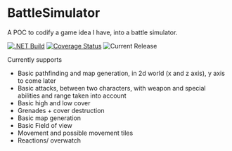 # BattleSimulator
A POC to codify a game idea I have, into a battle simulator.  

[![.NET Build](https://github.com/samsmithnz/Battle/actions/workflows/dotnet.yml/badge.svg)](https://github.com/samsmithnz/Battle/actions/workflows/dotnet.yml)
[![Coverage Status](https://coveralls.io/repos/github/samsmithnz/Battle/badge.svg?branch=main)](https://coveralls.io/github/samsmithnz/Battle?branch=main)
![Current Release](https://img.shields.io/github/release/samsmithnz/Battle/all.svg)

Currently supports
- Basic pathfinding and map generation, in 2d world (x and z axis), y axis to come later
- Basic attacks, between two characters, with weapon and special abilities and range taken into account
- Basic high and low cover 
- Grenades + cover destruction
- Basic map generation
- Basic Field of view
- Movement and possible movement tiles
- Reactions/ overwatch
